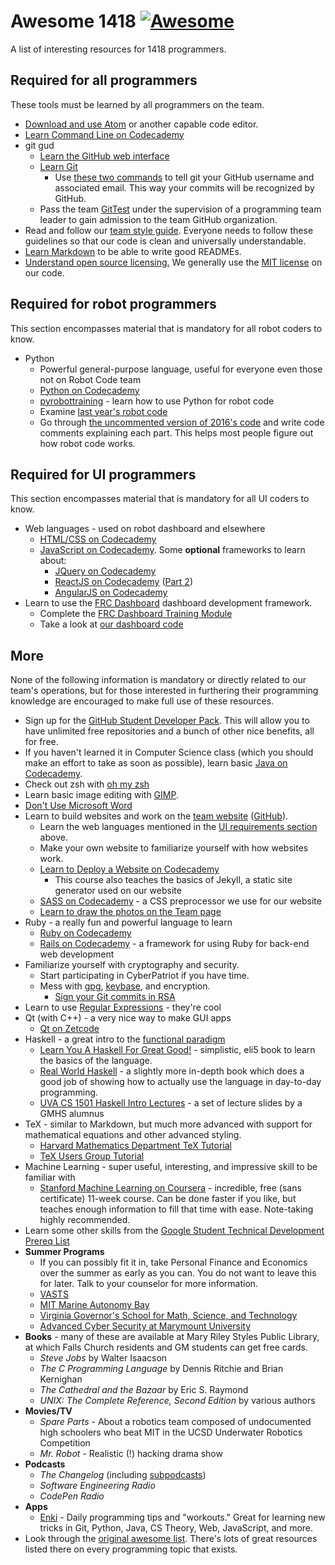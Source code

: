 # Awesome 1418 [![Awesome](https://cdn.rawgit.com/sindresorhus/awesome/d7305f38d29fed78fa85652e3a63e154dd8e8829/media/badge.svg)](https://github.com/sindresorhus/awesome)

A list of interesting resources for 1418 programmers.

## Required for all programmers
These tools must be learned by all programmers on the team.
* [Download and use Atom](https://atom.io) or another capable code editor.
* [Learn Command Line on Codecademy](https://www.codecademy.com/learn/learn-the-command-line)
* git gud
    * [Learn the GitHub web interface](https://guides.github.com/activities/hello-world)
    * [Learn Git](https://try.github.io)
        * Use [these two commands](https://git-scm.com/book/en/v2/Getting-Started-First-Time-Git-Setup#Your-Identity) to tell git your GitHub username and associated email. This way your commits will be recognized by GitHub.
    * Pass the team [GitTest](https://github.com/frc1418/GitTest) under the supervision of a programming team leader to gain admission to the team GitHub organization.
* Read and follow our [team style guide](https://github.com/frc1418/guidelines). Everyone needs to follow these guidelines so that our code is clean and universally understandable.
* [Learn Markdown](http://www.markdowntutorial.com) to be able to write good READMEs.
* [Understand open source licensing.](http://choosealicense.com) We generally use the [MIT license](http://choosealicense.com/licenses/mit) on our code.

## Required for robot programmers
This section encompasses material that is mandatory for all robot coders to know.
* Python
    * Powerful general-purpose language, useful for everyone even those not on Robot Code team
    * [Python on Codecademy](https://www.codecademy.com/learn/python)
    * [pyrobottraining](https://github.com/robotpy/pyrobottraining) - learn how to use Python for robot code
    * Examine [last year's robot code](https://github.com/frc1418/2016-robot)
    * Go through [the uncommented version of 2016's code](https://github.com/ErikBoesen/2016-robot-nocomments) and write code comments explaining each part. This helps most people figure out how robot code works.

## Required for UI programmers
This section encompasses material that is mandatory for all UI coders to know.
* Web languages - used on robot dashboard and elsewhere
    * [HTML/CSS on Codecademy](https://www.codecademy.com/learn/learn-html-css)
    * [JavaScript on Codecademy](https://www.codecademy.com/learn/learn-javascript). Some **optional** frameworks to learn about:
        * [JQuery on Codecademy](https://www.codecademy.com/learn/jquery)
        * [ReactJS on Codecademy](https://www.codecademy.com/learn/react-101) ([Part 2](https://www.codecademy.com/learn/react-102))
        * [AngularJS on Codecademy](https://www.codecademy.com/learn/learn-angularjs)
* Learn to use the [FRC Dashboard](https://github.com/FRCDashboard/FRCDashboard) dashboard development framework.
    * Complete the [FRC Dashboard Training Module](https://github.com/FRCDashboard/training)
    * Take a look at [our dashboard code](https://github.com/frc1418/FRCDashboard)

## More
None of the following information is mandatory or directly related to our team's operations, but for those interested in furthering their programming knowledge are encouraged to make full use of these resources.
* Sign up for the [GitHub Student Developer Pack](https://education.github.com/pack). This will allow you to have unlimited free repositories and a bunch of other nice benefits, all for free.
* If you haven't learned it in Computer Science class (which you should make an effort to take as soon as possible), learn basic [Java on Codecademy](https://www.codecademy.com/learn/learn-java).
* Check out zsh with [oh my zsh](http://ohmyz.sh)
* Learn basic image editing with [GIMP](https://gimp.org).
* [Don't Use Microsoft Word](http://coding2learn.org/blog/2014/04/14/please-stop-sending-me-your-shitty-word-documents)
* Learn to build websites and work on the [team website](http://1418.team) ([GitHub](https://github.com/frc1418/frc1418.github.io)).
    * Learn the web languages mentioned in the [UI requirements section](#required-for-ui-programmers) above.
    * Make your own website to familiarize yourself with how websites work.
    * [Learn to Deploy a Website on Codecademy](https://www.codecademy.com/learn/deploy-a-website)
        * This course also teaches the basics of Jekyll, a static site generator used on our website
    * [SASS on Codecademy](https://www.codecademy.com/learn/learn-sass) - a CSS preprocessor we use for our website
    * [Learn to draw the photos on the Team page](https://github.com/frc1418/frc1418.github.io/blob/master/assets/img/team/README.md)
* Ruby - a really fun and powerful language to learn
    * [Ruby on Codecademy](https://www.codecademy.com/learn/ruby)
    * [Rails on Codecademy](https://www.codecademy.com/learn/learn-rails) - a framework for using Ruby for back-end web development
* Familiarize yourself with cryptography and security.
    * Start participating in CyberPatriot if you have time.
    * Mess with [gpg](https://www.gnupg.org), [keybase](https://keybase.io), and encryption.
        * [Sign your Git commits in RSA](https://agonzalezro.github.io/signing-your-github-work-with-your-keybase-keys.html)
* Learn to use [Regular Expressions](https://regexone.com) - they're cool
* Qt (with C++) - a very nice way to make GUI apps
    * [Qt on Zetcode](http://zetcode.com/gui/qt5)
* Haskell - a great intro to the [functional paradigm](http://stackoverflow.com/questions/2078978/functional-programming-vs-object-oriented-programming)
    * [Learn You A Haskell For Great Good!](http://learnyouahaskell.com/chapters) - simplistic, eli5 book to learn the basics of the language.
    * [Real World Haskell](http://book.realworldhaskell.org/read) - a slightly more in-depth book which does a good job of showing how to actually use the language in day-to-day programming.
    * [UVA CS 1501 Haskell Intro Lectures](http://shuklan.com/haskell) - a set of lecture slides by a GMHS alumnus
* TeX - similar to Markdown, but much more advanced with support for mathematical equations and other advanced styling.
    * [Harvard Mathematics Department TeX Tutorial](http://www.math.harvard.edu/texman)
    * [TeX Users Group Tutorial](https://www.tug.org/begin.html)
* Machine Learning - super useful, interesting, and impressive skill to be familiar with
    * [Stanford Machine Learning on Coursera](https://www.coursera.org/learn/machine-learning) - incredible, free (sans certificate) 11-week course. Can be done faster if you like, but teaches enough information to fill that time with ease. Note-taking highly recommended.
* Learn some other skills from the [Google Student Technical Development Prereq List](https://www.google.com/about/careers/students/guide-to-technical-development.html)
* **Summer Programs**
    * If you can possibly fit it in, take Personal Finance and Economics over the summer as early as you can. You do not want to leave this for later. Talk to your counselor for more information.
    * [VASTS](http://vsgc.odu.edu/VASTS)
    * [MIT Marine Autonomy Bay](http://oceanai.mit.edu/pavlab/pmwiki/pmwiki.php)
    * [Virginia Governor's School for Math, Science, and Technology](https://www.lynchburg.edu/academics/governors-school/)
    * [Advanced Cyber Security at Marymount University](https://www.marymount.edu/Admissions/Summer/Technology-Camps/Advanced-Cybersecurity-Day-Camp)
* **Books** - many of these are available at Mary Riley Styles Public Library, at which Falls Church residents and GM students can get free cards.
    * _Steve Jobs_ by Walter Isaacson
    * _The C Programming Language_ by Dennis Ritchie and Brian Kernighan
    * _The Cathedral and the Bazaar_ by Eric S. Raymond
    * _UNIX: The Complete Reference, Second Edition_ by various authors
* **Movies/TV**
    * _Spare Parts_ - About a robotics team composed of undocumented high schoolers who beat MIT in the UCSD Underwater Robotics Competition
    * _Mr. Robot_ - Realistic (!) hacking drama show
* **Podcasts**
    * _The Changelog_ (including [subpodcasts](https://changelog.com/podcasts))
    * _Software Engineering Radio_
    * _CodePen Radio_
* **Apps**
    * [Enki](https://enki.com/) - Daily programming tips and "workouts." Great for learning new tricks in Git, Python, Java, CS Theory, Web, JavaScript, and more.
* Look through the [original awesome list](https://github.com/sindresorhus/awesome). There's lots of great resources listed there on every programming topic that exists.
